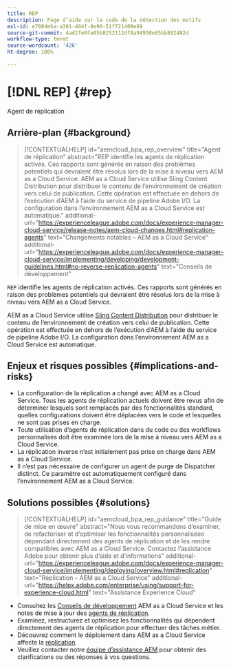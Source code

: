 ```yaml
---
title: REP
description: Page d’aide sur le code de la détection des motifs
exl-id: e788deba-a301-404f-8e90-51f721409e69
source-git-commit: 4ad2fe0fa05b8252112df8a94958e65bb882482d
workflow-type: tm+mt
source-wordcount: '426'
ht-degree: 100%

---
```


# [!DNL REP] {#rep}

Agent de réplication

## Arrière-plan {#background}

>[!CONTEXTUALHELP]
>id="aemcloud_bpa_rep_overview"
>title="Agent de réplication"
>abstract="REP identifie les agents de réplication activés. Ces rapports sont générés en raison des problèmes potentiels qui devraient être résolus lors de la mise à niveau vers AEM as a Cloud Service. AEM as a Cloud Service utilise Sling Content Distribution pour distribuer le contenu de l’environnement de création vers celui de publication. Cette opération est effectuée en dehors de l’exécution d’AEM à l’aide du service de pipeline Adobe I/O. La configuration dans l’environnement AEM as a Cloud Service est automatique."
>additional-url="https://experienceleague.adobe.com/docs/experience-manager-cloud-service/release-notes/aem-cloud-changes.html#replication-agents" text="Changements notables – AEM as a Cloud Service"
>additional-url="https://experienceleague.adobe.com/docs/experience-manager-cloud-service/implementing/developing/development-guidelines.html#no-reverse-replication-agents" text="Conseils de développement"

`REP` identifie les agents de réplication activés. Ces rapports sont générés en raison des problèmes potentiels qui devraient être résolus lors de la mise à niveau vers AEM as a Cloud Service.

AEM as a Cloud Service utilise [Sling Content Distribution](https://sling.apache.org/documentation/bundles/content-distribution.html) pour distribuer le contenu de l’environnement de création vers celui de publication. Cette opération est effectuée en dehors de l’exécution d’AEM à l’aide du service de pipeline Adobe I/O. La configuration dans l’environnement AEM as a Cloud Service est automatique.

## Enjeux et risques possibles {#implications-and-risks}

* La configuration de la réplication a changé avec AEM as a Cloud Service. Tous les agents de réplication actuels doivent être revus afin de déterminer lesquels sont remplacés par des fonctionnalités standard, quelles configurations doivent être déplacées vers le code et lesquelles ne sont pas prises en charge.
* Toute utilisation d’agents de réplication dans du code ou des workflows personnalisés doit être examinée lors de la mise à niveau vers AEM as a Cloud Service.
* La réplication inverse n’est initialement pas prise en charge dans AEM as a Cloud Service.
* Il n’est pas nécessaire de configurer un agent de purge de Dispatcher distinct. Ce paramètre est automatiquement configuré dans l’environnement AEM as a Cloud Service.

## Solutions possibles {#solutions}

>[!CONTEXTUALHELP]
>id="aemcloud_bpa_rep_guidance"
>title="Guide de mise en œuvre"
>abstract="Nous vous recommandons d’examiner, de refactoriser et d’optimiser les fonctionnalités personnalisées dépendant directement des agents de réplication et de les rendre compatibles avec AEM as a Cloud Service. Contactez l’assistance Adobe pour obtenir plus d’aide et d’informations"
>additional-url="https://experienceleague.adobe.com/docs/experience-manager-cloud-service/implementing/deploying/overview.html#replication" text="Réplication – AEM as a Cloud Service"
>additional-url="https://helpx.adobe.com/enterprise/using/support-for-experience-cloud.html" text="Assistance Experience Cloud"

* Consultez les [Conseils de développement](https://experienceleague.adobe.com/docs/experience-manager-cloud-service/implementing/developing/development-guidelines.html?lang=fr#no-reverse-replication-agents) AEM as a Cloud Service et les notes de mise à jour des [agents de réplication](https://experienceleague.adobe.com/docs/experience-manager-cloud-service/release-notes/aem-cloud-changes.html?lang=fr#replication-agents).
* Examinez, restructurez et optimisez les fonctionnalités qui dépendent directement des agents de réplication pour effectuer des tâches métier.
* Découvrez comment le déploiement dans AEM as a Cloud Service affecte la [réplication](https://experienceleague.adobe.com/docs/experience-manager-cloud-service/implementing/deploying/overview.html?lang=fr#replication).
* Veuillez contacter notre [équipe d’assistance AEM](https://helpx.adobe.com/fr/enterprise/using/support-for-experience-cloud.html) pour obtenir des clarifications ou des réponses à vos questions.
